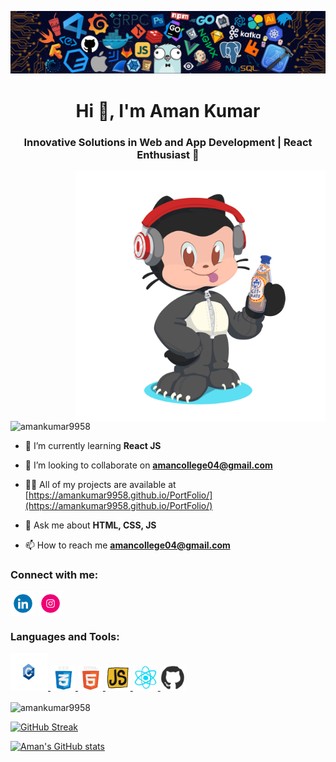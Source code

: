 [![MasterHead](https://github.com/AmanKumar9958/AmanKumar9958/blob/main/assets/git_banner.png)](https://amankumar9958.github.io/PortFolio)
<h1 align="center">Hi 👋, I'm Aman Kumar</h1>
<h3 align="center">Innovative Solutions in Web and App Development | React Enthusiast 🚀</h3>
<img alt="Coding" align="right" width="400" src="https://github.com/AmanKumar9958/AmanKumar9958/blob/main/assets/avtar.png">

<p align="left"> <img src="https://komarev.com/ghpvc/?username=amankumar9958&label=Profile%20views&color=0e75b6&style=flat" alt="amankumar9958" /> </p>

- 🌱 I’m currently learning **React JS**

- 👯 I’m looking to collaborate on **amancollege04@gmail.com**

- 👨‍💻 All of my projects are available at [https://amankumar9958.github.io/PortFolio/](https://amankumar9958.github.io/PortFolio/)

- 💬 Ask me about **HTML, CSS, JS**

- 📫 How to reach me **amancollege04@gmail.com**

<h3 align="left">Connect with me:</h3>
<p align="left">
<a href="https://linkedin.com/in/aman-kumar-39a7b7292" target="blank"><img align="center" src="https://github.com/AmanKumar9958/AmanKumar9958/blob/main/assets/git_linkedIn.gif" alt="LinkedIn" height="40" width="40" /></a>
<a href="https://instagram.com/amank_kabaddi_04" target="blank"><img align="center" src="https://github.com/AmanKumar9958/AmanKumar9958/blob/main/assets/git_insta.gif" alt="Instagram" height="40" width="40" /></a>
</p>

<h3 align="left">Languages and Tools:</h3>
<p align="left">
<a href="https://www.w3schools.com/cpp/" target="_blank" rel="noreferrer"> <img src="https://github.com/AmanKumar9958/AmanKumar9958/blob/main/assets/git_cpp.gif" alt="C++" width="60" height="60"/> </a> 
<a href="https://www.w3schools.com/css/" target="_blank" rel="noreferrer"> <img src="https://github.com/AmanKumar9958/AmanKumar9958/blob/main/assets/git_css.gif" alt="CSS" width="40" height="40"/> </a> 
<a href="https://www.w3.org/html/" target="_blank" rel="noreferrer"> <img src="https://github.com/AmanKumar9958/AmanKumar9958/blob/main/assets/git_html.gif" alt="HTML" width="40" height="40"/> </a> 
<a href="https://developer.mozilla.org/en-US/docs/Web/JavaScript" target="_blank" rel="noreferrer"> <img src="https://github.com/AmanKumar9958/AmanKumar9958/blob/main/assets/git_JS.gif" alt="JavaScript" width="40" height="40"/> </a> 
<a href="https://reactjs.org/" target="_blank" rel="noreferrer"> <img src="https://github.com/AmanKumar9958/AmanKumar9958/blob/main/assets/git_react.gif" alt="React" width="40" height="40"/> </a>
<a href="https://github.com/AmanKumar9958" target="_blank" rel="noreferrer"> <img src="https://github.com/AmanKumar9958/AmanKumar9958/blob/main/assets/git_git.gif" alt="GitHub" width="40" height="40"/> </a>  
</p>

<p><img align="center" src="https://github-readme-stats.vercel.app/api/top-langs?username=amankumar9958&show_icons=true&locale=en&layout=compact" alt="amankumar9958" /></p>

[![GitHub Streak](https://github-readme-streak-stats.herokuapp.com?user=AmanKumar9958&theme=transparent&type=png)](https://git.io/streak-stats)

[![Aman's GitHub stats](https://github-readme-stats.vercel.app/api?username=AmanKumar9958)](https://github.com/anuraghazra/github-readme-stats)
